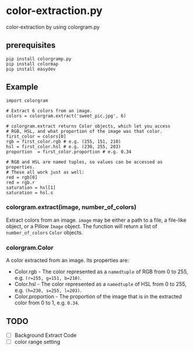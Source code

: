 # color-extraction.py
color-extraction by using colorgram.py
## prerequisites

```
pip install colorgramp.py
pip install colormap
pip install easydev
```

## Example
```
import colorgram

# Extract 6 colors from an image.
colors = colorgram.extract('sweet_pic.jpg', 6)

# colorgram.extract returns Color objects, which let you access
# RGB, HSL, and what proportion of the image was that color.
first_color = colors[0]
rgb = first_color.rgb # e.g. (255, 151, 210)
hsl = first_color.hsl # e.g. (230, 255, 203)
proportion  = first_color.proportion # e.g. 0.34

# RGB and HSL are named tuples, so values can be accessed as properties.
# These all work just as well:
red = rgb[0]
red = rgb.r
saturation = hsl[1]
saturation = hsl.s
```
### colorgram.extract(image, number_of_colors)
Extract colors from an image. ``image`` may be either a path to a file, a file-like object, or a Pillow ``Image`` object. The function will return a list of ``number_of_colors`` ``Color`` objects.

### colorgram.Color
A color extracted from an image. Its properties are:

- Color.rgb - The color represented as a ``namedtuple`` of RGB from 0 to 255, e.g. ``(r=255, g=151, b=210)``.
- Color.hsl - The color represented as a ``namedtuple`` of HSL from 0 to 255, e.g. ``(h=230, s=255, l=203)``.
- Color.proportion - The proportion of the image that is in the extracted color from 0 to 1, e.g. ``0.34``.

## TODO 

- [ ] Background Extract Code
- [ ] color range setting
